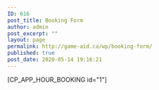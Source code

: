 ```yaml
---
ID: 616
post_title: Booking Form
author: admin
post_excerpt: ""
layout: page
permalink: http://game-aid.ca/wp/booking-form/
published: true
post_date: 2020-05-14 19:16:21
---
```

[CP_APP_HOUR_BOOKING id="1"]

&nbsp;